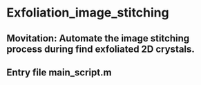 # Exfoliation_image_stitching
## Movitation: Automate the image stitching process during find exfoliated 2D crystals. 
## Entry file **main_script.m**